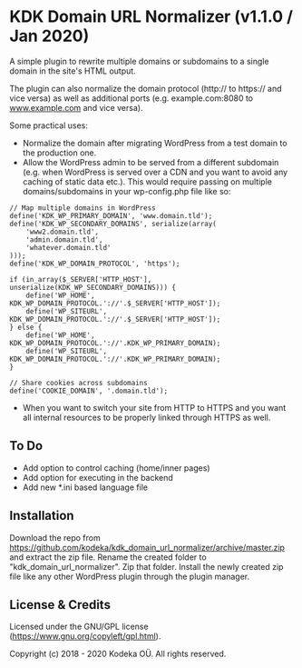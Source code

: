 # KDK Domain URL Normalizer (v1.1.0 / Jan 2020)

A simple plugin to rewrite multiple domains or subdomains to a single domain in the site's HTML output.

The plugin can also normalize the domain protocol (http:// to https:// and vice versa) as well as additional ports (e.g. example.com:8080 to www.example.com and vice versa).

Some practical uses:

- Normalize the domain after migrating WordPress from a test domain to the production one.
- Allow the WordPress admin to be served from a different subdomain (e.g. when WordPress is served over a CDN and you want to avoid any caching of static data etc.). This would require passing on multiple domains/subdomains in your wp-config.php file like so:
```
// Map multiple domains in WordPress
define('KDK_WP_PRIMARY_DOMAIN', 'www.domain.tld');
define('KDK_WP_SECONDARY_DOMAINS', serialize(array(
    'www2.domain.tld',
    'admin.domain.tld',
    'whatever.domain.tld'
)));
define('KDK_WP_DOMAIN_PROTOCOL', 'https');

if (in_array($_SERVER['HTTP_HOST'], unserialize(KDK_WP_SECONDARY_DOMAINS))) {
    define('WP_HOME', KDK_WP_DOMAIN_PROTOCOL.'://'.$_SERVER['HTTP_HOST']);
    define('WP_SITEURL', KDK_WP_DOMAIN_PROTOCOL.'://'.$_SERVER['HTTP_HOST']);
} else {
    define('WP_HOME', KDK_WP_DOMAIN_PROTOCOL.'://'.KDK_WP_PRIMARY_DOMAIN);
    define('WP_SITEURL', KDK_WP_DOMAIN_PROTOCOL.'://'.KDK_WP_PRIMARY_DOMAIN);
}

// Share cookies across subdomains
define('COOKIE_DOMAIN', '.domain.tld');
```
- When you want to switch your site from HTTP to HTTPS and you want all internal resources to be properly linked through HTTPS as well.


## To Do
- Add option to control caching (home/inner pages)
- Add option for executing in the backend
- Add new *.ini based language file


## Installation

Download the repo from https://github.com/kodeka/kdk_domain_url_normalizer/archive/master.zip and extract the zip file. Rename the created folder to "kdk_domain_url_normalizer". Zip that folder. Install the newly created zip file like any other WordPress plugin through the plugin manager.


## License & Credits

Licensed under the GNU/GPL license (https://www.gnu.org/copyleft/gpl.html).

Copyright (c) 2018 - 2020 Kodeka OÜ. All rights reserved.
